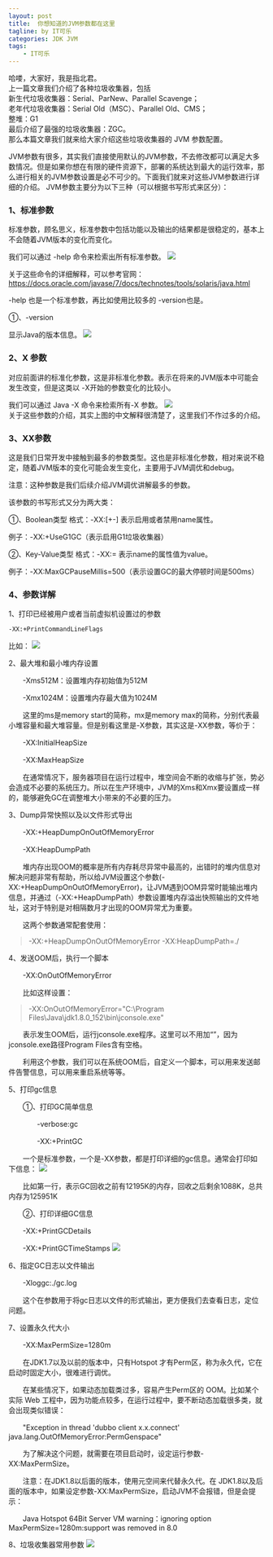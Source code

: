 ```yaml
---
layout: post
title:  你想知道的JVM参数都在这里
tagline: by IT可乐
categories: JDK JVM
tags: 
    - IT可乐
---
```


哈喽，大家好，我是指北君。  
上一篇文章我们介绍了各种垃圾收集器，包括  
新生代垃圾收集器：Serial、ParNew、Parallel Scavenge；  
老年代垃圾收集器：Serial Old（MSC）、Parallel Old、CMS；  
整堆：G1  
最后介绍了最强的垃圾收集器：ZGC。  
那么本篇文章我们就来给大家介绍这些垃圾收集器的 JVM 参数配置。

<!--more-->
JVM参数有很多，其实我们直接使用默认的JVM参数，不去修改都可以满足大多数情况。但是如果你想在有限的硬件资源下，部署的系统达到最大的运行效率，那么进行相关的JVM参数设置是必不可少的。下面我们就来对这些JVM参数进行详细的介绍。
JVM参数主要分为以下三种（可以根据书写形式来区分）：

### 1、标准参数
标准参数，顾名思义，标准参数中包括功能以及输出的结果都是很稳定的，基本上不会随着JVM版本的变化而变化。

我们可以通过 -help 命令来检索出所有标准参数。
![](http://www.javanorth.cn/assets/images/2021/itcore/jvm-05-00.png)  

关于这些命令的详细解释，可以参考官网：https://docs.oracle.com/javase/7/docs/technotes/tools/solaris/java.html

-help 也是一个标准参数，再比如使用比较多的 -version也是。

①、-version

显示Java的版本信息。
![](http://www.javanorth.cn/assets/images/2021/itcore/jvm-05-01.png)  

### 2、X 参数
对应前面讲的标准化参数，这是非标准化参数。表示在将来的JVM版本中可能会发生改变，但是这类以 -X开始的参数变化的比较小。

我们可以通过 Java -X 命令来检索所有-X 参数。
![](http://www.javanorth.cn/assets/images/2021/itcore/jvm-05-02.png)  
关于这些参数的介绍，其实上图的中文解释很清楚了，这里我们不作过多的介绍。

### 3、XX参数
这是我们日常开发中接触到最多的参数类型。这也是非标准化参数，相对来说不稳定，随着JVM版本的变化可能会发生变化，主要用于JVM调优和debug。

注意：这种参数是我们后续介绍JVM调优讲解最多的参数。

该参数的书写形式又分为两大类：

①、Boolean类型
格式：-XX:[+-]<name> 表示启用或者禁用name属性。

例子：-XX:+UseG1GC（表示启用G1垃圾收集器）

②、Key-Value类型
格式：-XX:<name>=<value> 表示name的属性值为value。

例子：-XX:MaxGCPauseMillis=500（表示设置GC的最大停顿时间是500ms）

### 4、参数详解
1、打印已经被用户或者当前虚拟机设置过的参数  
```xml
-XX:+PrintCommandLineFlags
```
比如：
![](http://www.javanorth.cn/assets/images/2021/itcore/jvm-05-03.png)  

2、最大堆和最小堆内存设置

　　-Xms512M：设置堆内存初始值为512M

　　-Xmx1024M：设置堆内存最大值为1024M

　　这里的ms是memory start的简称，mx是memory max的简称，分别代表最小堆容量和最大堆容量。但是别看这里是-X参数，其实这是-XX参数，等价于：

　　-XX:InitialHeapSize

　　-XX:MaxHeapSize

　　在通常情况下，服务器项目在运行过程中，堆空间会不断的收缩与扩张，势必会造成不必要的系统压力。所以在生产环境中，JVM的Xms和Xmx要设置成一样的，能够避免GC在调整堆大小带来的不必要的压力。　　

3、Dump异常快照以及以文件形式导出

　　-XX:+HeapDumpOnOutOfMemoryError

　　-XX:HeapDumpPath

　　堆内存出现OOM的概率是所有内存耗尽异常中最高的，出错时的堆内信息对解决问题非常有帮助，所以给JVM设置这个参数(-XX:+HeapDumpOnOutOfMemoryError)，让JVM遇到OOM异常时能输出堆内信息，并通过（-XX:+HeapDumpPath）参数设置堆内存溢出快照输出的文件地址，这对于特别是对相隔数月才出现的OOM异常尤为重要。

　　这两个参数通常配套使用：

> -XX:+HeapDumpOnOutOfMemoryError -XX:HeapDumpPath=./

4、发送OOM后，执行一个脚本

　　-XX:OnOutOfMemoryError

　　比如这样设置：

> -XX:OnOutOfMemoryError="C:\Program Files\Java\jdk1.8.0_152\bin\jconsole.exe"  

　　表示发生OOM后，运行jconsole.exe程序。这里可以不用加“”，因为jconsole.exe路径Program Files含有空格。

　　利用这个参数，我们可以在系统OOM后，自定义一个脚本，可以用来发送邮件告警信息，可以用来重启系统等等。

5、打印gc信息

　　①、打印GC简单信息

　　　　-verbose:gc

　　　　-XX:+PrintGC

　　一个是标准参数，一个是-XX参数，都是打印详细的gc信息。通常会打印如下信息：
![](http://www.javanorth.cn/assets/images/2021/itcore/jvm-05-04.png)  

　　比如第一行，表示GC回收之前有12195K的内存，回收之后剩余1088K，总共内存为125951K

　　②、打印详细GC信息

　　-XX:+PrintGCDetails

　　-XX:+PrintGCTimeStamps
![](http://www.javanorth.cn/assets/images/2021/itcore/jvm-05-05.png)  


6、指定GC日志以文件输出

　　-Xloggc:./gc.log

　　这个在参数用于将gc日志以文件的形式输出，更方便我们去查看日志，定位问题。

7、设置永久代大小

　　-XX:MaxPermSize=1280m

　　在JDK1.7以及以前的版本中，只有Hotspot 才有Perm区，称为永久代，它在启动时固定大小，很难进行调优。

　　在某些情况下，如果动态加载类过多，容易产生Perm区的 OOM。比如某个实际 Web 工程中，因为功能点较多，在运行过程中，要不断动态加载很多类，就会出现类似错误：

　　"Exception in thread 'dubbo client x.x.connect' java.lang.OutOfMemoryError:PermGenspace"

　　为了解决这个问题，就需要在项目启动时，设定运行参数-XX:MaxPermSize。

　　注意：在JDK1.8以后面的版本，使用元空间来代替永久代。在 JDK1.8以及后面的版本中，如果设定参数-XX:MaxPermSize，启动JVM不会报错，但是会提示：

　　Java Hotspot 64Bit Server VM warning：ignoring option MaxPermSize=1280m:support was removed in 8.0

 

8、垃圾收集器常用参数
![](http://www.javanorth.cn/assets/images/2021/itcore/jvm-05-06.png)  


